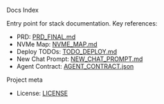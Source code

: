 Docs Index

Entry point for stack documentation. Key references:

- PRD: [PRD_FINAL.md](PRD_FINAL.md)
- NVMe Map: [NVME_MAP.md](NVME_MAP.md)
- Deploy TODOs: [TODO_DEPLOY.md](TODO_DEPLOY.md)
- New Chat Prompt: [NEW_CHAT_PROMPT.md](NEW_CHAT_PROMPT.md)
- Agent Contract: [AGENT_CONTRACT.json](AGENT_CONTRACT.json)

Project meta

- License: [LICENSE](../LICENSE)
